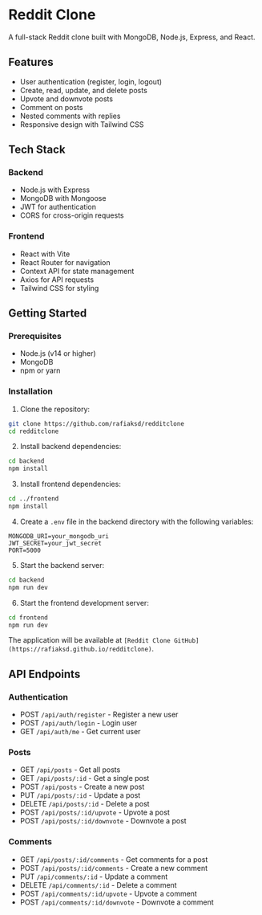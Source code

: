 # Reddit Clone

A full-stack Reddit clone built with MongoDB, Node.js, Express, and React.

## Features
- User authentication (register, login, logout)
- Create, read, update, and delete posts
- Upvote and downvote posts
- Comment on posts
- Nested comments with replies
- Responsive design with Tailwind CSS

## Tech Stack

### Backend
- Node.js with Express
- MongoDB with Mongoose
- JWT for authentication
- CORS for cross-origin requests

### Frontend
- React with Vite
- React Router for navigation
- Context API for state management
- Axios for API requests
- Tailwind CSS for styling

## Getting Started

### Prerequisites

- Node.js (v14 or higher)
- MongoDB
- npm or yarn

### Installation

1. Clone the repository:
```bash
git clone https://github.com/rafiaksd/redditclone
cd redditclone
```

2. Install backend dependencies:
```bash
cd backend
npm install
```

3. Install frontend dependencies:
```bash
cd ../frontend
npm install
```

4. Create a `.env` file in the backend directory with the following variables:
```
MONGODB_URI=your_mongodb_uri
JWT_SECRET=your_jwt_secret
PORT=5000
```

5. Start the backend server:
```bash
cd backend
npm run dev
```

6. Start the frontend development server:
```bash
cd frontend
npm run dev
```

The application will be available at `[Reddit Clone GitHub](https://rafiaksd.github.io/redditclone)`.

## API Endpoints

### Authentication
- POST `/api/auth/register` - Register a new user
- POST `/api/auth/login` - Login user
- GET `/api/auth/me` - Get current user

### Posts
- GET `/api/posts` - Get all posts
- GET `/api/posts/:id` - Get a single post
- POST `/api/posts` - Create a new post
- PUT `/api/posts/:id` - Update a post
- DELETE `/api/posts/:id` - Delete a post
- POST `/api/posts/:id/upvote` - Upvote a post
- POST `/api/posts/:id/downvote` - Downvote a post

### Comments
- GET `/api/posts/:id/comments` - Get comments for a post
- POST `/api/posts/:id/comments` - Create a new comment
- PUT `/api/comments/:id` - Update a comment
- DELETE `/api/comments/:id` - Delete a comment
- POST `/api/comments/:id/upvote` - Upvote a comment
- POST `/api/comments/:id/downvote` - Downvote a comment
